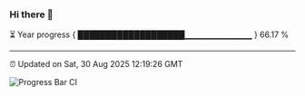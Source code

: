 ### Hi there 👋

⏳ Year progress { ███████████████████▁▁▁▁▁▁▁▁▁▁▁ } 66.17 %

---

⏰ Updated on Sat, 30 Aug 2025 12:19:26 GMT

![Progress Bar CI](https://github.com/Shyam-Makwana/GitHub-Actions-Demo/workflows/Progress%20Bar%20CI/badge.svg)
